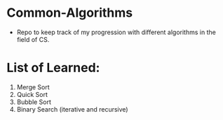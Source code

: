 # Common-Algorithms

* Repo to keep track of my progression with different algorithms in the field of CS.


# List of Learned:

1. Merge Sort
2. Quick Sort
3. Bubble Sort
4. Binary Search (iterative and recursive)